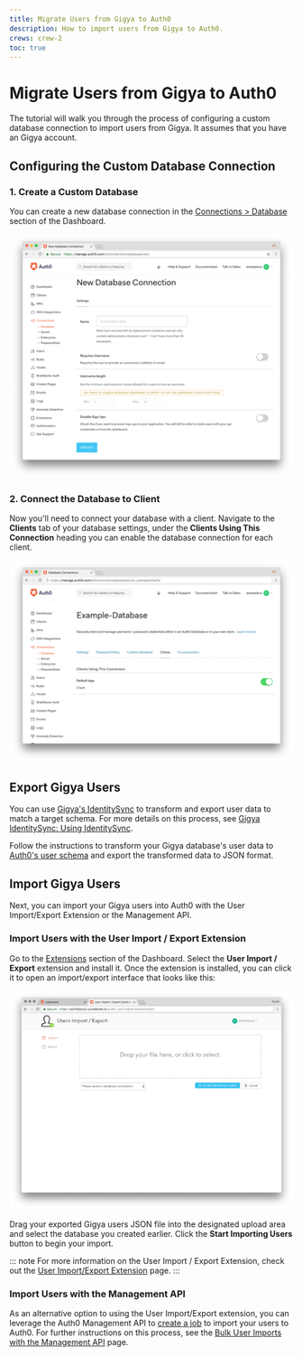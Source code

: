 ```yaml
---
title: Migrate Users from Gigya to Auth0
description: How to import users from Gigya to Auth0.
crews: crew-2
toc: true
---
```


# Migrate Users from Gigya to Auth0

The tutorial will walk you through the process of configuring a custom database connection to import users from Gigya. It assumes that you have an Gigya account.

## Configuring the Custom Database Connection

### 1. Create a Custom Database

You can create a new database connection in the [Connections > Database](${manage_url}/#/connections/database) section of the Dashboard.

![Create a new DB Connection](/media/articles/users/migrations/create-database-connection.png)

### 2. Connect the Database to Client

Now you'll need to connect your database with a client. Navigate to the **Clients** tab of your database settings, under the **Clients Using This Connection** heading you can enable the database connection for each client.

![Database Connection Clients](/media/articles/users/migrations/enable-clients.png)

## Export Gigya Users

You can use [Gigya's IdentitySync](https://developers.gigya.com/display/GD/IdentitySync) to transform and export user data to match a target schema. For more details on this process, see [Gigya IdentitySync: Using IdentitySync](https://developers.gigya.com/display/GD/IdentitySync#IdentitySync-apiUsingIdentitySync).

Follow the instructions to transform your Gigya database's user data to [Auth0's user schema](/users/migrations/bulk-import#file-schema) and export the transformed data to JSON format.

## Import Gigya Users 

Next, you can import your Gigya users into Auth0 with the User Import/Export Extension or the Management API.

### Import Users with the User Import / Export Extension

Go to the [Extensions](${manage_url}/#/extensions) section of the Dashboard. Select the **User Import / Export** extension and install it. Once the extension is installed, you can click it to open an import/export interface that looks like this:

![User Import/Export Extension](/media/articles/extensions/user-import-export/import.png)

Drag your exported Gigya users JSON file into the designated upload area and select the database you created earlier. Click the **Start Importing Users** button to begin your import.

::: note
For more information on the User Import / Export Extension, check out the [User Import/Export Extension](/extensions/user-import-export) page.
:::

### Import Users with the Management API

As an alternative option to using the User Import/Export extension, you can leverage the Auth0 Management API to [create a job](/api/management/v2#!/Jobs/post_users_imports) to import your users to Auth0. For further instructions on this process, see the [Bulk User Imports with the Management API](/users/migration/bulk-import) page.
